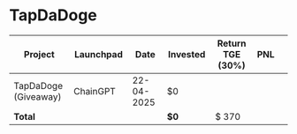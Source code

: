 # TapDaDoge



<table data-full-width="true"><thead><tr><th width="152">Project</th><th width="138">Launchpad</th><th width="132">Date</th><th width="133">Invested</th><th width="176">Return TGE (30%)</th><th>PNL</th><th></th></tr></thead><tbody><tr><td>TapDaDoge (Giveaway)</td><td>ChainGPT</td><td>22-04-2025</td><td>$0</td><td></td><td></td><td></td></tr><tr><td><strong>Total</strong></td><td></td><td></td><td><strong>$0</strong></td><td>$ 370</td><td></td><td></td></tr></tbody></table>

